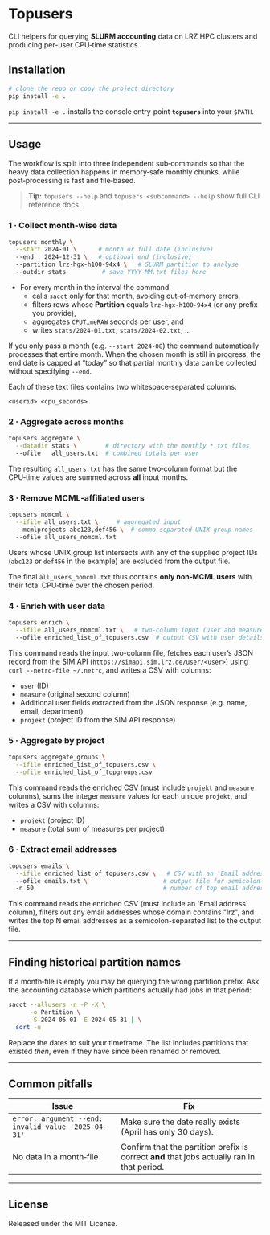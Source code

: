 # Topusers

CLI helpers for querying **SLURM accounting** data on LRZ HPC clusters and producing per-user CPU‑time statistics.

## Installation

```bash
# clone the repo or copy the project directory
pip install -e .
```

`pip install -e .` installs the console entry‑point **`topusers`** into your `$PATH`.

---

## Usage

The workflow is split into three independent sub‑commands so that the heavy data collection happens in memory‑safe monthly chunks, while post‑processing is fast and file‑based.

> **Tip:** `topusers --help` and `topusers <subcommand> --help` show full CLI reference docs.

### 1 · Collect month‑wise data

```bash
topusers monthly \
  --start 2024-01 \      # month or full date (inclusive)
  --end   2024-12-31 \   # optional end (inclusive)
  --partition lrz-hgx-h100-94x4 \   # SLURM partition to analyse
  --outdir stats          # save YYYY-MM.txt files here
```

* For every month in the interval the command
  * calls `sacct` only for that month, avoiding out‑of‑memory errors,
  * filters rows whose **Partition** equals `lrz-hgx-h100-94x4` (or any prefix you provide),
  * aggregates `CPUTimeRAW` seconds per user, and
  * writes `stats/2024-01.txt`, `stats/2024-02.txt`, …

If you only pass a month (e.g. `--start 2024-08`) the command automatically
processes that entire month. When the chosen month is still in progress, the
end date is capped at “today” so that partial monthly data can be collected
without specifying `--end`.

Each of these text files contains two whitespace‑separated columns:

```
<userid> <cpu_seconds>
```

### 2 · Aggregate across months

```bash
topusers aggregate \
  --datadir stats \        # directory with the monthly *.txt files
  --ofile   all_users.txt  # combined totals per user
```

The resulting `all_users.txt` has the same two‑column format but the CPU‑time values are summed across **all** input months.

### 3 · Remove MCML‑affiliated users

```bash
topusers nomcml \
  --ifile all_users.txt \     # aggregated input
  --mcmlprojects abc123,def456 \  # comma‑separated UNIX group names
  --ofile all_users_nomcml.txt
```

Users whose UNIX group list intersects with any of the supplied project IDs (`abc123` or `def456` in the example) are excluded from the output file.

The final `all_users_nomcml.txt` thus contains **only non‑MCML users** with their total CPU‑time over the chosen period.

### 4 · Enrich with user data

```bash
topusers enrich \
  --ifile all_users_nomcml.txt \   # two-column input (user and measure)
  --ofile enriched_list_of_topusers.csv  # output CSV with user details
```

This command reads the input two-column file, fetches each user’s JSON record from the SIM API (`https://simapi.sim.lrz.de/user/<user>`) using `curl --netrc-file ~/.netrc`, and writes a CSV with columns:
  - `user` (ID)
  - `measure` (original second column)
  - Additional user fields extracted from the JSON response (e.g. name, email, department)
  - `projekt` (project ID from the SIM API response)

### 5 · Aggregate by project

```bash
topusers aggregate_groups \
  --ifile enriched_list_of_topusers.csv \
  --ofile enriched_list_of_topgroups.csv
```

This command reads the enriched CSV (must include `projekt` and `measure` columns), sums the integer `measure` values for each unique `projekt`, and writes a CSV with columns:
  - `projekt` (project ID)
  - `measure` (total sum of measures per project)

### 6 · Extract email addresses

```bash
topusers emails \
  --ifile enriched_list_of_topusers.csv \   # CSV with an 'Email address' column
  --ofile emails.txt \                     # output file for semicolon-separated list
  -n 50                                    # number of top email addresses to extract
```

This command reads the enriched CSV (must include an 'Email address' column), filters out any email addresses whose domain contains "lrz", and writes the top N email addresses as a semicolon-separated list to the output file.

---

## Finding historical partition names

If a month‑file is empty you may be querying the wrong partition prefix. Ask the accounting database which partitions actually had jobs in that period:

```bash
sacct --allusers -n -P -X \
      -o Partition \
      -S 2024-05-01 -E 2024-05-31 | \
  sort -u
```

Replace the dates to suit your timeframe. The list includes partitions that existed *then*, even if they have since been renamed or removed.

---

## Common pitfalls

| Issue | Fix |
|-------|-----|
| `error: argument --end: invalid value '2025-04-31'` | Make sure the date really exists (April has only 30 days). |
| No data in a month‑file | Confirm that the partition prefix is correct **and** that jobs actually ran in that period. |

---

## License

Released under the MIT License.

